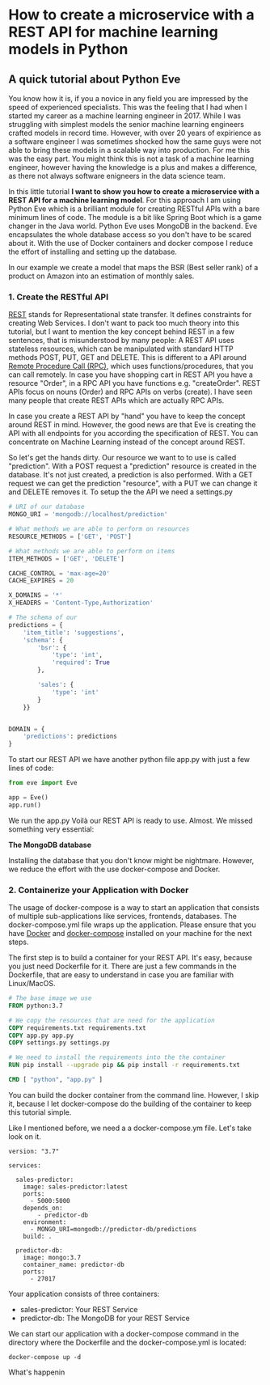 # How to create a microservice  with a REST API for machine learning models in Python

## A quick tutorial about Python Eve

You know how it is, if you a novice in any field you are impressed by the speed of experienced specialists. This was the
feeling that I had when I started my career as a machine learning engineer in 2017. While I was struggling with simplest models
the senior machine learning engineers crafted models in record time. However, with over 20 years of expirience as a software engineer
I was sometimes shocked how the same guys were not able to bring these models in a scalable way into production. For me this was the 
easy part. You might think this is not a task of a machine learning engineer, however having the knowledge is a plus and makes a difference, as 
there not always software enigneers in the data science team.

In this little tutorial __I want to show you how to create a microservice with a REST API for a machine learning model__. For this approach I am using
Python Eve which is a brilliant module for creating RESTful APIs with a bare minimum lines of code. The module is a bit like Spring Boot which is a game changer in the Java world. Python Eve uses MongoDB in the backend. Eve encapsulates the whole database access so you don't have to be scared about it.
With the use of Docker containers and docker compose I reduce the effort of installing and setting up the database.

In our example we create a model that maps the BSR (Best seller rank) of a product on Amazon into an estimation of monthly sales.

### 1. Create the RESTful API

[REST](https://en.wikipedia.org/wiki/Representational_state_transfer) stands for Representational state transfer. It defines constraints for creating Web Services. I don't want to pack too much theory into this tutorial, but I want to mention the key concept behind REST in a few sentences, that is misunderstood by many people: A REST API uses stateless resources, which can be manipulated with standard HTTP methods POST, PUT, GET and DELETE. This is different to a API around [Remote
Procedure Call (RPC)](https://en.wikipedia.org/wiki/Remote_procedure_call), which uses functions/procedures, that you can call remotely. In case you have shopping cart in REST API you have a resource "Order", in a RPC API you have functions e.g. "createOrder". REST APIs focus on nouns (Order) and RPC APIs on verbs (create). I have seen many people that create REST APIs which are actually RPC APIs.

In case you create a REST API by "hand" you have to keep the concept around REST in mind. However, the good news are that Eve is creating the API with all endpoints for you according the specification of REST. You can concentrate on Machine Learning instead of the concept around REST.

So let's get the hands dirty. Our resource we want to to use is called "prediction". With a POST request a "prediction" resource is created in the database. It's not just created, a prediction is also performed. With a GET request we can get the prediction "resource", with a PUT we can change it and DELETE removes it. To setup the the API we need a settings.py 

```python
# URI of our database
MONGO_URI = 'mongodb://localhost/prediction'

# What methods we are able to perform on resources
RESOURCE_METHODS = ['GET', 'POST']

# What methods we are able to perform on items
ITEM_METHODS = ['GET', 'DELETE']

CACHE_CONTROL = 'max-age=20'
CACHE_EXPIRES = 20

X_DOMAINS = '*'
X_HEADERS = 'Content-Type,Authorization'

# The schema of our 
predictions = {
    'item_title': 'suggestions',
    'schema': {
        'bsr': {
            'type': 'int',
            'required': True
        },

        'sales': {
            'type': 'int'
        }
    }}


DOMAIN = {
    'predictions': predictions
}
```

To start our REST API we have another python file app.py with just a few lines of code:

```python
from eve import Eve

app = Eve()
app.run()

```

We run the app.py Voilà our REST API is ready to use. Almost. We missed something very essential:

__The MongoDB database__

Installing the database that you don't know might be nightmare. However, we reduce the effort with the use docker-compose and Docker. 


### 2. Containerize your Application with Docker

The usage of docker-compose is a way to start an application that consists of multiple sub-applications like services, frontends, databases.
The docker-compose.yml file wraps up the application. Please ensure that you have [Docker](https://docs.docker.com/get-docker/) and [docker-compose](https://docs.docker.com/compose/install/) installed on your machine for the next steps.

The first step is to build a container for your REST API. It's easy, because you just need Dockerfile for it. There are just a few commands in the Dockerfile, that are easy to understand in case you are familiar with Linux/MacOS. 

```Dockerfile
# The base image we use
FROM python:3.7

# We copy the resources that are need for the application
COPY requirements.txt requirements.txt
COPY app.py app.py
COPY settings.py settings.py

# We need to install the requirements into the the container
RUN pip install --upgrade pip && pip install -r requirements.txt

CMD [ "python", "app.py" ]
```

You can build the docker container from the command line. However, I skip it, because I let docker-compose do the building of the container to keep this tutorial simple.

Like I mentioned before, we need a a docker-compose.ym file. Let's take look on it.

```docker-compose
version: "3.7"

services:

  sales-predictor:
    image: sales-predictor:latest
    ports:
      - 5000:5000
    depends_on:
        - predictor-db
    environment:
      - MONGO_URI=mongodb://predictor-db/predictions
    build: .
  
  predictor-db:
    image: mongo:3.7
    container_name: predictor-db
    ports:
      - 27017

```

Your application consists of three containers: 

- sales-predictor: Your REST Service
- predictor-db: The MongoDB for your REST Service

We can start our application with a docker-compose command in the directory where the 
Dockerfile and the docker-compose.yml is located:

```shell
docker-compose up -d
```

What's happenin
